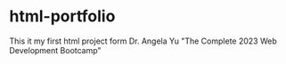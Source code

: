 # html-portfolio
This it my first html project form Dr. Angela Yu "The Complete 2023 Web Development Bootcamp"
